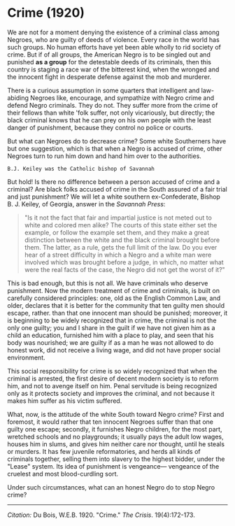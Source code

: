 <!--
title:   Crime
author:  Du Bois, W.E.B.
journal: The Crisis
year:    1920
volume:  19
issue:   4
pages:   172-173
-->
# Crime (1920)

We are not for a moment denying the existence of a criminal class among Negroes, who are guilty of deeds of violence. Every race in the world has such groups. No human efforts have yet been able wholly to rid society of crime. But if of all groups, the American Negro is to be singled out and punished **as a group** for the detestable deeds of its criminals, then this country is staging a race war of the bitterest kind, when the wronged and the innocent fight in desperate defense against the mob and murderer.

There is a curious assumption in some quarters that intelligent and law-abiding Negroes like, encourage, and sympathize with Negro crime and defend Negro criminals. They do not. They suffer more from the crime of their fellows than white 'folk suffer, not only vicariously, but directly; the black criminal knows that he can prey on his own people with the least danger of punishment, because they control no police or courts.

But what can Negroes do to decrease crime? Some white Southerners have but one suggestion, which is that when a Negro is accused of crime, other Negroes turn to run him down and hand him over to the authorities.

```{margin}
B.J. Keiley was the Catholic bishop of Savannah
```

But hold! Is there no difference between a person accused of crime and a criminal? Are black folks accused of crime in the South assured of a fair trial and just punishment? We will let a white southern ex-Confederate, Bishop B. J. Keiley, of Georgia, answer in the *Savannah Press*:

> "Is it not the fact that fair and impartial justice is not meted out to white and colored men alike? The courts of this state either set the example, or follow the example set them, and they make a great distinction between the white and the black criminal brought before them. The latter, as a rule, gets the full limit of the law. Do you ever hear of a street difficulty in which a Negro and a white man were involved which was brought before a judge, in which, no matter what were the real facts of the case, the Negro did not get the worst of it?"

 This is bad enough, but this is not all. We have criminals who deserve punishment. Now the modern treatment of crime and criminals, is built on carefully considered principles: one, old as the English Common Law, and older, declares that it is better for the community that ten guilty men should escape, rather. than that one innocent man should be punished; moreover, it is beginning to be widely recognized that in crime, the criminal is not the only one guilty; you and I share in the guilt if we have not given him as a child an education, furnished him with a place to play, and seen that his body was nourished; we are guilty if as a man he was not allowed to do honest work, did not receive a living wage, and did not have proper social environment.

This social responsibility for crime is so widely recognized that when the criminal is arrested, the first desire of decent modern society is to reform him, and not to avenge itself on him. Penal servitude is being recognized only as it protects society and improves the criminal, and not because it makes him suffer as his victim suffered.

What, now, is the attitude of the white South toward Negro crime? First and foremost, it would rather that ten innocent Negroes suffer than that one guilty one escape; secondly, it furnishes Negro children, for the most part, wretched schools and no playgrounds; it usually pays the adult low wages, houses him in slums, and gives him neither care nor thought, until he steals or murders. It has few juvenile reformatories, and herds all kinds of criminals together, selling them into slavery to the highest bidder, under the "Lease" system. Its idea of punishment is vengeance— vengeance of the cruelest and most blood-curdling sort.

 Under such circumstances, what can an honest Negro do to stop Negro crime?


 ______________
 *Citation:* Du Bois, W.E.B. 1920. "Crime." *The Crisis*. 19(4):172-173.